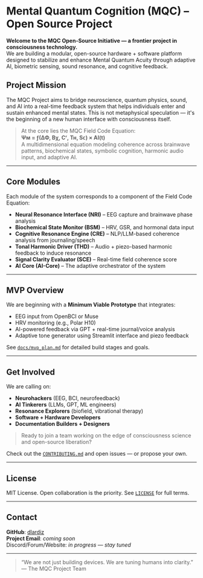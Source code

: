 # Mental Quantum Cognition (MQC) – Open Source Project

**Welcome to the MQC Open-Source Initiative — a frontier project in consciousness technology.**  
We are building a modular, open-source hardware + software platform designed to stabilize and enhance Mental Quantum Acuity through adaptive AI, biometric sensing, sound resonance, and cognitive feedback.

## Project Mission

The MQC Project aims to bridge neuroscience, quantum physics, sound, and AI into a real-time feedback system that helps individuals enter and sustain enhanced mental states. This is not metaphysical speculation — it's the beginning of a new human interface with consciousness itself.

> At the core lies the MQC Field Code Equation:  
> **Ψᴍ = ƒ(ΔΦ, Bχ, Cʳ, Tʜ, Sᴄ) × AI(t)**  
> A multidimensional equation modeling coherence across brainwave patterns, biochemical states, symbolic cognition, harmonic audio input, and adaptive AI.

---

## Core Modules

Each module of the system corresponds to a component of the Field Code Equation:

- **Neural Resonance Interface (NRI)** – EEG capture and brainwave phase analysis  
- **Biochemical State Monitor (BSM)** – HRV, GSR, and hormonal data input  
- **Cognitive Resonance Engine (CRE)** – NLP/LLM-based coherence analysis from journaling/speech  
- **Tonal Harmonic Driver (THD)** – Audio + piezo-based harmonic feedback to induce resonance  
- **Signal Clarity Evaluator (SCE)** – Real-time field coherence score  
- **AI Core (AI-Core)** – The adaptive orchestrator of the system

---

## MVP Overview

We are beginning with a **Minimum Viable Prototype** that integrates:
- EEG input from OpenBCI or Muse
- HRV monitoring (e.g., Polar H10)
- AI-powered feedback via GPT + real-time journal/voice analysis
- Adaptive tone generator using Streamlit interface and piezo feedback

See [`docs/mvp_plan.md`](./docs/mvp_plan.md) for detailed build stages and goals.

---

## Get Involved

We are calling on:
- **Neurohackers** (EEG, BCI, neurofeedback)
- **AI Tinkerers** (LLMs, GPT, ML engineers)
- **Resonance Explorers** (biofield, vibrational therapy)
- **Software + Hardware Developers**
- **Documentation Builders + Designers**

> Ready to join a team working on the edge of consciousness science and open-source liberation?

Check out the [`CONTRIBUTING.md`](./community/CONTRIBUTING.md) and open issues — or propose your own.

---

## License

MIT License. Open collaboration is the priority. See [`LICENSE`](./LICENSE) for full terms.

---

## Contact

**GitHub**: [dlardiz](https://github.com/dlardiz)  
**Project Email**: *coming soon*  
Discord/Forum/Website: *in progress — stay tuned*

---
> “We are not just building devices. We are tuning humans into clarity.”  
> — The MQC Project Team
